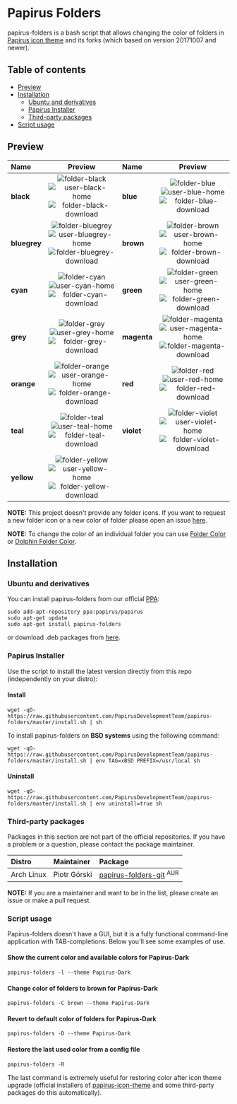 # Papirus Folders

papirus-folders is a bash script that allows changing the color of folders in [Papirus icon theme](https://github.com/PapirusDevelopmentTeam/papirus-icon-theme) and its forks (which based on version 20171007 and newer).

## Table of contents

- [Preview](#preview)
- [Installation](#installation)
    - [Ubuntu and derivatives](#ubuntu-and-derivatives)
    - [Papirus Installer](#papirus-installer)
    - [Third-party packages](#third-party-packages)
- [Script usage](#script-usage)

## Preview

| Name | Preview | Name | Preview |
|:-----|:-------:|:-----|:-------:|
| **black** | ![folder-black](https://cdn.rawgit.com/PapirusDevelopmentTeam/papirus-icon-theme/master/Papirus/48x48/places/folder-black.svg) ![user-black-home](https://cdn.rawgit.com/PapirusDevelopmentTeam/papirus-icon-theme/master/Papirus/48x48/places/user-black-home.svg) ![folder-black-download](https://cdn.rawgit.com/PapirusDevelopmentTeam/papirus-icon-theme/master/Papirus/48x48/places/folder-black-download.svg) | **blue** | ![folder-blue](https://cdn.rawgit.com/PapirusDevelopmentTeam/papirus-icon-theme/master/Papirus/48x48/places/folder-blue.svg) ![user-blue-home](https://cdn.rawgit.com/PapirusDevelopmentTeam/papirus-icon-theme/master/Papirus/48x48/places/user-blue-home.svg) ![folder-blue-download](https://cdn.rawgit.com/PapirusDevelopmentTeam/papirus-icon-theme/master/Papirus/48x48/places/folder-blue-download.svg) |
| **bluegrey** | ![folder-bluegrey](https://cdn.rawgit.com/PapirusDevelopmentTeam/papirus-icon-theme/master/Papirus/48x48/places/folder-bluegrey.svg) ![user-bluegrey-home](https://cdn.rawgit.com/PapirusDevelopmentTeam/papirus-icon-theme/master/Papirus/48x48/places/user-bluegrey-home.svg) ![folder-bluegrey-download](https://cdn.rawgit.com/PapirusDevelopmentTeam/papirus-icon-theme/master/Papirus/48x48/places/folder-bluegrey-download.svg) | **brown** | ![folder-brown](https://cdn.rawgit.com/PapirusDevelopmentTeam/papirus-icon-theme/master/Papirus/48x48/places/folder-brown.svg) ![user-brown-home](https://cdn.rawgit.com/PapirusDevelopmentTeam/papirus-icon-theme/master/Papirus/48x48/places/user-brown-home.svg) ![folder-brown-download](https://cdn.rawgit.com/PapirusDevelopmentTeam/papirus-icon-theme/master/Papirus/48x48/places/folder-brown-download.svg) |
| **cyan** | ![folder-cyan](https://cdn.rawgit.com/PapirusDevelopmentTeam/papirus-icon-theme/master/Papirus/48x48/places/folder-cyan.svg) ![user-cyan-home](https://cdn.rawgit.com/PapirusDevelopmentTeam/papirus-icon-theme/master/Papirus/48x48/places/user-cyan-home.svg) ![folder-cyan-download](https://cdn.rawgit.com/PapirusDevelopmentTeam/papirus-icon-theme/master/Papirus/48x48/places/folder-cyan-download.svg) | **green** | ![folder-green](https://cdn.rawgit.com/PapirusDevelopmentTeam/papirus-icon-theme/master/Papirus/48x48/places/folder-green.svg) ![user-green-home](https://cdn.rawgit.com/PapirusDevelopmentTeam/papirus-icon-theme/master/Papirus/48x48/places/user-green-home.svg) ![folder-green-download](https://cdn.rawgit.com/PapirusDevelopmentTeam/papirus-icon-theme/master/Papirus/48x48/places/folder-green-download.svg) |
| **grey** | ![folder-grey](https://cdn.rawgit.com/PapirusDevelopmentTeam/papirus-icon-theme/master/Papirus/48x48/places/folder-grey.svg) ![user-grey-home](https://cdn.rawgit.com/PapirusDevelopmentTeam/papirus-icon-theme/master/Papirus/48x48/places/user-grey-home.svg) ![folder-grey-download](https://cdn.rawgit.com/PapirusDevelopmentTeam/papirus-icon-theme/master/Papirus/48x48/places/folder-grey-download.svg) | **magenta** | ![folder-magenta](https://cdn.rawgit.com/PapirusDevelopmentTeam/papirus-icon-theme/master/Papirus/48x48/places/folder-magenta.svg) ![user-magenta-home](https://cdn.rawgit.com/PapirusDevelopmentTeam/papirus-icon-theme/master/Papirus/48x48/places/user-magenta-home.svg) ![folder-magenta-download](https://cdn.rawgit.com/PapirusDevelopmentTeam/papirus-icon-theme/master/Papirus/48x48/places/folder-magenta-download.svg) |
| **orange** | ![folder-orange](https://cdn.rawgit.com/PapirusDevelopmentTeam/papirus-icon-theme/master/Papirus/48x48/places/folder-orange.svg) ![user-orange-home](https://cdn.rawgit.com/PapirusDevelopmentTeam/papirus-icon-theme/master/Papirus/48x48/places/user-orange-home.svg) ![folder-orange-download](https://cdn.rawgit.com/PapirusDevelopmentTeam/papirus-icon-theme/master/Papirus/48x48/places/folder-orange-download.svg) | **red** | ![folder-red](https://cdn.rawgit.com/PapirusDevelopmentTeam/papirus-icon-theme/master/Papirus/48x48/places/folder-red.svg) ![user-red-home](https://cdn.rawgit.com/PapirusDevelopmentTeam/papirus-icon-theme/master/Papirus/48x48/places/user-red-home.svg) ![folder-red-download](https://cdn.rawgit.com/PapirusDevelopmentTeam/papirus-icon-theme/master/Papirus/48x48/places/folder-red-download.svg) |
| **teal** | ![folder-teal](https://cdn.rawgit.com/PapirusDevelopmentTeam/papirus-icon-theme/master/Papirus/48x48/places/folder-teal.svg) ![user-teal-home](https://cdn.rawgit.com/PapirusDevelopmentTeam/papirus-icon-theme/master/Papirus/48x48/places/user-teal-home.svg) ![folder-teal-download](https://cdn.rawgit.com/PapirusDevelopmentTeam/papirus-icon-theme/master/Papirus/48x48/places/folder-teal-download.svg) | **violet** | ![folder-violet](https://cdn.rawgit.com/PapirusDevelopmentTeam/papirus-icon-theme/master/Papirus/48x48/places/folder-violet.svg) ![user-violet-home](https://cdn.rawgit.com/PapirusDevelopmentTeam/papirus-icon-theme/master/Papirus/48x48/places/user-violet-home.svg) ![folder-violet-download](https://cdn.rawgit.com/PapirusDevelopmentTeam/papirus-icon-theme/master/Papirus/48x48/places/folder-violet-download.svg) |
| **yellow** | ![folder-yellow](https://cdn.rawgit.com/PapirusDevelopmentTeam/papirus-icon-theme/master/Papirus/48x48/places/folder-yellow.svg) ![user-yellow-home](https://cdn.rawgit.com/PapirusDevelopmentTeam/papirus-icon-theme/master/Papirus/48x48/places/user-yellow-home.svg) ![folder-yellow-download](https://cdn.rawgit.com/PapirusDevelopmentTeam/papirus-icon-theme/master/Papirus/48x48/places/folder-yellow-download.svg)

**NOTE:** This project doesn't provide any folder icons. If you want to request a new folder icon or a new color of folder please open an issue [here](https://github.com/PapirusDevelopmentTeam/papirus-icon-theme/issues/new).

**NOTE:** To change the color of an individual folder you can use [Folder Color](http://foldercolor.tuxfamily.org) or [Dolphin Folder Color](https://github.com/audoban/dolphin-folder-color).

## Installation

### Ubuntu and derivatives

You can install papirus-folders from our official [PPA](https://launchpad.net/~papirus/+archive/ubuntu/papirus):

```
sudo add-apt-repository ppa:papirus/papirus
sudo apt-get update
sudo apt-get install papirus-folders
```

or download .deb packages from [here](https://launchpad.net/~papirus/+archive/ubuntu/papirus/+packages?field.name_filter=papirus-folders).

### Papirus Installer

Use the script to install the latest version directly from this repo (independently on your distro):

#### Install

```
wget -qO- https://raw.githubusercontent.com/PapirusDevelopmentTeam/papirus-folders/master/install.sh | sh
```

To install papirus-folders on **BSD systems** using the following command:

```
wget -qO- https://raw.githubusercontent.com/PapirusDevelopmentTeam/papirus-folders/master/install.sh | env TAG=xBSD PREFIX=/usr/local sh
```

#### Uninstall

```
wget -qO- https://raw.githubusercontent.com/PapirusDevelopmentTeam/papirus-folders/master/install.sh | env uninstall=true sh
```

### Third-party packages

Packages in this section are not part of the official repositories. If you have a problem or a question, please contact the package maintainer.

| **Distro** | **Maintainer**  | **Package**                              |
| :--------- | :-------------- | :--------------------------------------- |
| Arch Linux | Piotr Górski    | [papirus-folders-git](https://aur.archlinux.org/packages/papirus-folders-git) <sup>AUR</sup> |

**NOTE:** If you are a maintainer and want to be in the list, please create an issue or make a pull request.

### Script usage

Papirus-folders doesn't have a GUI, but it is a fully functional command-line application with TAB-completions. Below you'll see some examples of use.

#### Show the current color and available colors for Papirus-Dark

```
papirus-folders -l --theme Papirus-Dark
```

#### Change color of folders to brown for Papirus-Dark

```
papirus-folders -C brown --theme Papirus-Dark
```

#### Revert to default color of folders for Papirus-Dark

```
papirus-folders -D --theme Papirus-Dark
```

#### Restore the last used color from a config file

```
papirus-folders -R
```

The last command is extremely useful for restoring color after icon theme upgrade (official installers of [papirus-icon-theme](https://github.com/PapirusDevelopmentTeam/papirus-icon-theme) and some third-party packages do this automatically).
